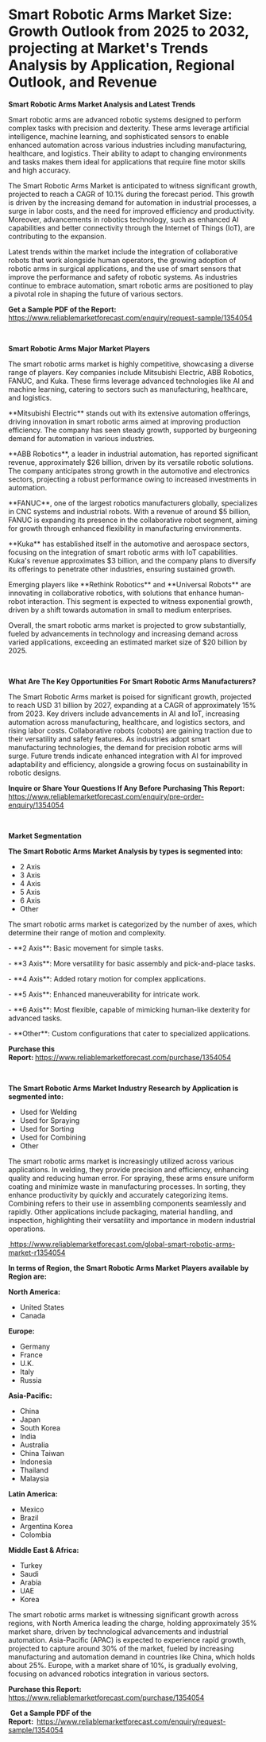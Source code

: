 <p><h1>Smart Robotic Arms Market Size: Growth Outlook from 2025 to 2032, projecting at Market's Trends Analysis by Application, Regional Outlook, and Revenue</h1></p><p><strong>Smart Robotic Arms Market Analysis and Latest Trends</strong></p>
<p><p>Smart robotic arms are advanced robotic systems designed to perform complex tasks with precision and dexterity. These arms leverage artificial intelligence, machine learning, and sophisticated sensors to enable enhanced automation across various industries including manufacturing, healthcare, and logistics. Their ability to adapt to changing environments and tasks makes them ideal for applications that require fine motor skills and high accuracy.</p><p>The Smart Robotic Arms Market is anticipated to witness significant growth, projected to reach a CAGR of 10.1% during the forecast period. This growth is driven by the increasing demand for automation in industrial processes, a surge in labor costs, and the need for improved efficiency and productivity. Moreover, advancements in robotics technology, such as enhanced AI capabilities and better connectivity through the Internet of Things (IoT), are contributing to the expansion.</p><p>Latest trends within the market include the integration of collaborative robots that work alongside human operators, the growing adoption of robotic arms in surgical applications, and the use of smart sensors that improve the performance and safety of robotic systems. As industries continue to embrace automation, smart robotic arms are positioned to play a pivotal role in shaping the future of various sectors.</p></p>
<p><strong>Get a Sample PDF of the Report:&nbsp;</strong> <a href="https://www.reliablemarketforecast.com/enquiry/request-sample/1354054?utm_campaign=3345&utm_medium=2&utm_source=Github&utm_content=ia&utm_term=12042025&utm_id=smart-robotic-arms">https://www.reliablemarketforecast.com/enquiry/request-sample/1354054</a></p>
<p>&nbsp;</p>
<p><strong>Smart Robotic Arms Major Market Players</strong></p>
<p><p>The smart robotic arms market is highly competitive, showcasing a diverse range of players. Key companies include Mitsubishi Electric, ABB Robotics, FANUC, and Kuka. These firms leverage advanced technologies like AI and machine learning, catering to sectors such as manufacturing, healthcare, and logistics.</p><p>**Mitsubishi Electric** stands out with its extensive automation offerings, driving innovation in smart robotic arms aimed at improving production efficiency. The company has seen steady growth, supported by burgeoning demand for automation in various industries.</p><p>**ABB Robotics**, a leader in industrial automation, has reported significant revenue, approximately $26 billion, driven by its versatile robotic solutions. The company anticipates strong growth in the automotive and electronics sectors, projecting a robust performance owing to increased investments in automation.</p><p>**FANUC**, one of the largest robotics manufacturers globally, specializes in CNC systems and industrial robots. With a revenue of around $5 billion, FANUC is expanding its presence in the collaborative robot segment, aiming for growth through enhanced flexibility in manufacturing environments.</p><p>**Kuka** has established itself in the automotive and aerospace sectors, focusing on the integration of smart robotic arms with IoT capabilities. Kuka's revenue approximates $3 billion, and the company plans to diversify its offerings to penetrate other industries, ensuring sustained growth.</p><p>Emerging players like **Rethink Robotics** and **Universal Robots** are innovating in collaborative robotics, with solutions that enhance human-robot interaction. This segment is expected to witness exponential growth, driven by a shift towards automation in small to medium enterprises.</p><p>Overall, the smart robotic arms market is projected to grow substantially, fueled by advancements in technology and increasing demand across varied applications, exceeding an estimated market size of $20 billion by 2025.</p></p>
<p>&nbsp;</p>
<p><strong>What Are The Key Opportunities For Smart Robotic Arms Manufacturers?</strong></p>
<p><p>The Smart Robotic Arms market is poised for significant growth, projected to reach USD 31 billion by 2027, expanding at a CAGR of approximately 15% from 2023. Key drivers include advancements in AI and IoT, increasing automation across manufacturing, healthcare, and logistics sectors, and rising labor costs. Collaborative robots (cobots) are gaining traction due to their versatility and safety features. As industries adopt smart manufacturing technologies, the demand for precision robotic arms will surge. Future trends indicate enhanced integration with AI for improved adaptability and efficiency, alongside a growing focus on sustainability in robotic designs.</p></p>
<p><strong>Inquire or Share Your Questions If Any Before Purchasing This Report:</strong> <a href="https://www.reliablemarketforecast.com/enquiry/pre-order-enquiry/1354054?utm_campaign=3345&utm_medium=2&utm_source=Github&utm_content=ia&utm_term=12042025&utm_id=smart-robotic-arms">https://www.reliablemarketforecast.com/enquiry/pre-order-enquiry/1354054</a></p>
<p>&nbsp;</p>
<p><strong>Market Segmentation</strong></p>
<p><strong>The Smart Robotic Arms Market Analysis by types is segmented into:</strong></p>
<p><ul><li>2 Axis</li><li>3 Axis</li><li>4 Axis</li><li>5 Axis</li><li>6 Axis</li><li>Other</li></ul></p>
<p><p>The smart robotic arms market is categorized by the number of axes, which determine their range of motion and complexity. </p><p>- **2 Axis**: Basic movement for simple tasks.</p><p>- **3 Axis**: More versatility for basic assembly and pick-and-place tasks.</p><p>- **4 Axis**: Added rotary motion for complex applications.</p><p>- **5 Axis**: Enhanced maneuverability for intricate work.</p><p>- **6 Axis**: Most flexible, capable of mimicking human-like dexterity for advanced tasks. </p><p>- **Other**: Custom configurations that cater to specialized applications.</p></p>
<p><strong>Purchase this Report:&nbsp;</strong><a href="https://www.reliablemarketforecast.com/purchase/1354054?utm_campaign=3345&utm_medium=2&utm_source=Github&utm_content=ia&utm_term=12042025&utm_id=smart-robotic-arms">https://www.reliablemarketforecast.com/purchase/1354054</a></p>
<p>&nbsp;</p>
<p><strong>The Smart Robotic Arms Market Industry Research by Application is segmented into:</strong></p>
<p><ul><li>Used for Welding</li><li>Used for Spraying</li><li>Used for Sorting</li><li>Used for Combining</li><li>Other</li></ul></p>
<p><p>The smart robotic arms market is increasingly utilized across various applications. In welding, they provide precision and efficiency, enhancing quality and reducing human error. For spraying, these arms ensure uniform coating and minimize waste in manufacturing processes. In sorting, they enhance productivity by quickly and accurately categorizing items. Combining refers to their use in assembling components seamlessly and rapidly. Other applications include packaging, material handling, and inspection, highlighting their versatility and importance in modern industrial operations.</p></p>
<p><a href="https://www.reliablemarketforecast.com/global-smart-robotic-arms-market-r1354054?utm_campaign=3345&utm_medium=2&utm_source=Github&utm_content=ia&utm_term=12042025&utm_id=smart-robotic-arms">&nbsp;https://www.reliablemarketforecast.com/global-smart-robotic-arms-market-r1354054</a></p>
<p><strong>In terms of Region, the Smart Robotic Arms Market Players available by Region are:</strong></p>
<p>
    <p> <strong> North America: </strong>
        <ul>
            <li>United States</li>
            <li>Canada</li>
        </ul>
        </p> 
    <p> <strong> Europe: </strong>
        <ul>
            <li>Germany</li>
            <li>France</li>
            <li>U.K.</li>
            <li>Italy</li>
            <li>Russia</li>
        </ul>
        </p> 
    <p> <strong> Asia-Pacific: </strong>
        <ul>
            <li>China</li>
            <li>Japan</li>
            <li>South Korea</li>
            <li>India</li>
            <li>Australia</li>
            <li>China Taiwan</li>
            <li>Indonesia</li>
            <li>Thailand</li>
            <li>Malaysia</li>
        </ul>
        </p> 
    <p> <strong> Latin America: </strong>
        <ul>
            <li>Mexico</li>
            <li>Brazil</li>
            <li>Argentina Korea</li>
            <li>Colombia</li>
        </ul>
        </p> 
    <p> <strong> Middle East & Africa: </strong>
        <ul>
            <li>Turkey</li>
            <li>Saudi</li>
            <li>Arabia</li>
            <li>UAE</li>
            <li>Korea</li>
        </ul>
    </p>
    </p>
<p><p>The smart robotic arms market is witnessing significant growth across regions, with North America leading the charge, holding approximately 35% market share, driven by technological advancements and industrial automation. Asia-Pacific (APAC) is expected to experience rapid growth, projected to capture around 30% of the market, fueled by increasing manufacturing and automation demand in countries like China, which holds about 25%. Europe, with a market share of 10%, is gradually evolving, focusing on advanced robotics integration in various sectors.</p></p>
<p><strong>Purchase this Report: </strong><a href="https://www.reliablemarketforecast.com/purchase/1354054?utm_campaign=3345&utm_medium=2&utm_source=Github&utm_content=ia&utm_term=12042025&utm_id=smart-robotic-arms">https://www.reliablemarketforecast.com/purchase/1354054</a></p>
<p>&nbsp;<strong>Get a Sample PDF of the Report:&nbsp;&nbsp;</strong><a href="https://www.reliablemarketforecast.com/enquiry/request-sample/1354054?utm_campaign=3345&utm_medium=2&utm_source=Github&utm_content=ia&utm_term=12042025&utm_id=smart-robotic-arms">https://www.reliablemarketforecast.com/enquiry/request-sample/1354054</a></p>
<p><strong></strong></p>
<p><p></p><p></p><p></p></p>